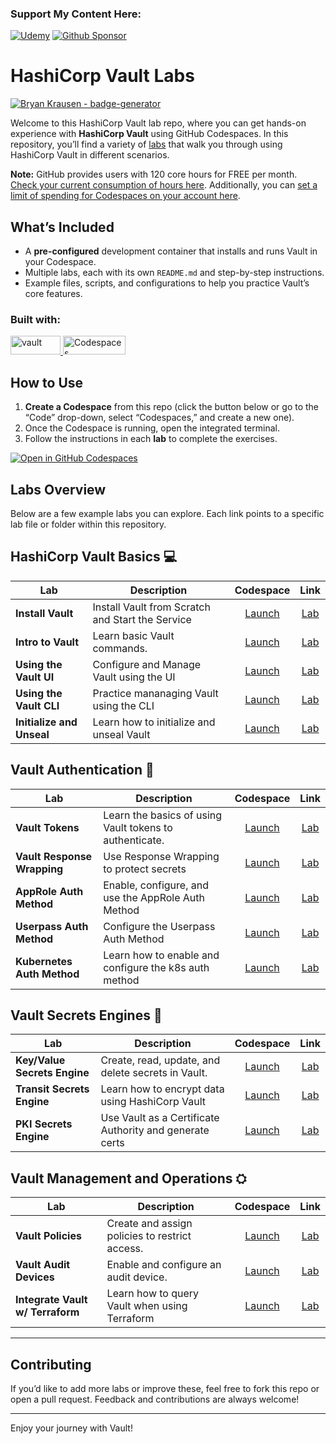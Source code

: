 ### Support My Content Here:

[![Udemy](https://img.shields.io/badge/Udemy-A435F0?style=for-the-badge&logo=Udemy&logoColor=white)](https://btk.me/vb) [![Github Sponsor](https://img.shields.io/badge/sponsor-30363D?style=for-the-badge&logo=GitHub-Sponsors&logoColor=#EA4AAA)](https://github.com/sponsors/btkrausen?frequency=one-time&sponsor=btkrausen)

# HashiCorp Vault Labs

[![Bryan Krausen - badge-generator](https://img.shields.io/static/v1?label=btkrausen&message=Profile&color=blue&logo=github)](https://github.com/btkrausen)

Welcome to this HashiCorp Vault lab repo, where you can get hands-on experience with **HashiCorp Vault** using GitHub Codespaces. In this repository, you’ll find a variety of [labs](./labs) that walk you through using HashiCorp Vault in different scenarios.

**Note:** GitHub provides users with 120 core hours for FREE per month. [Check your current consumption of hours here](https://github.com/settings/billing/summary#:~:text=%240.00-,Codespaces,-Included%20quotas%20reset). Additionally, you can [set a limit of spending for Codespaces on your account here](https://github.com/settings/billing/spending_limit#:~:text=Spending%20limit%20alerts-,Codespaces,-Limit%20spending).

## What’s Included

- A **pre-configured** development container that installs and runs Vault in your Codespace.
- Multiple labs, each with its own `README.md` and step-by-step instructions.
- Example files, scripts, and configurations to help you practice Vault’s core features.

### Built with:

<a href="https://www.vaultproject.io/">
  <img alt="vault" src="https://img.shields.io/badge/Vault-FFD814?style=for-the-badge&logo=Vault&logoColor=black" width="80" height="30" /> <a href="https://github.com/features/codespaces">
  <img alt="Codespaces" src="https://img.shields.io/badge/GitHub-%23121011.svg?style=flat-square&logo=Github&logoColor=white" width="100" height="30" />
</a>

## How to Use

1. **Create a Codespace** from this repo (click the button below or go to the “Code” drop-down, select “Codespaces,” and create a new one).
2. Once the Codespace is running, open the integrated terminal.
3. Follow the instructions in each **lab** to complete the exercises.

[![Open in GitHub Codespaces](https://github.com/codespaces/badge.svg)](https://codespaces.new/btkrausen/vault-codespaces)

## Labs Overview

Below are a few example labs you can explore. Each link points to a specific lab file or folder within this repository.

## HashiCorp Vault Basics 💻

| **Lab**                   | **Description**                                  |                                                                                                    **Codespace**                                                                                                    |                  **Link**                   |
| ------------------------- | ------------------------------------------------ | :-----------------------------------------------------------------------------------------------------------------------------------------------------------------------------------------------------------------: | :-----------------------------------------: |
| **Install Vault**         | Install Vault from Scratch and Start the Service | [Launch](https://github.com/codespaces/new/btkrausen/vault-codespaces?skip_quickstart=true&machine=basicLinux32gb&repo=907851765&ref=main&devcontainer_path=.devcontainer%2Finstall%2Fdevcontainer.json&geo=UsEast) | [Lab](./labs/lab_install_vault_manually.md) |
| **Intro to Vault**        | Learn basic Vault commands.                      |                                                                             [Launch](https://codespaces.new/btkrausen/vault-codespaces)                                                                             |     [Lab](./labs/lab_intro_to_vault.md)     |
| **Using the Vault UI**    | Configure and Manage Vault using the UI          |                                                                             [Launch](https://codespaces.new/btkrausen/vault-codespaces)                                                                             |        [Lab](./labs/lab_vault_ui.md)        |
| **Using the Vault CLI**   | Practice mananaging Vault using the CLI          |                                                                             [Launch](https://codespaces.new/btkrausen/vault-codespaces)|[Lab](./labs/lab_vault_cli.md)  |
| **Initialize and Unseal** | Learn how to initialize and unseal Vault          |   [Launch](https://github.com/codespaces/new?hide_repo_select=true&ref=main&repo=907851765&skip_quickstart=true&machine=basicLinux32gb&devcontainer_path=.devcontainer%2Frun%2Fdevcontainer.json&geo=UsEast)                                                                                                   |               [Lab](./labs/lab_vault_init_and_unseal.md)               |

## Vault Authentication 🪪

| **Lab**                     | **Description**                                         |                        **Codespace**                        |                  **Link**                   |
| --------------------------- | ------------------------------------------------------- | :---------------------------------------------------------: | :-----------------------------------------: |
| **Vault Tokens**            | Learn the basics of using Vault tokens to authenticate. | [Launch](https://codespaces.new/btkrausen/vault-codespaces) |      [Lab](./labs/lab_vault_tokens.md)      |
| **Vault Response Wrapping** | Use Response Wrapping to protect secrets                | [Launch](https://codespaces.new/btkrausen/vault-codespaces) |   [Lab](./labs/lab_response_wrapping.md)    |
| **AppRole Auth Method**     | Enable, configure, and use the AppRole Auth Method      | [Launch](https://codespaces.new/btkrausen/vault-codespaces) |  [Lab](./labs/lab_approle_auth_method.md)   |
| **Userpass Auth Method**    | Configure the Userpass Auth Method                      | [Launch](https://codespaces.new/btkrausen/vault-codespaces) |  [Lab](./labs/lab_userpass_auth_method.md)  |
| **Kubernetes Auth Method**  | Learn how to enable and configure the k8s auth method   | [Launch](https://codespaces.new/btkrausen/vault-codespaces) | [Lab](./labs/lab_kubernetes_auth_method.md) |

## Vault Secrets Engines 🔑

| **Lab**                      | **Description**                                         |                        **Codespace**                        |                  **Link**                   |
| ---------------------------- | ------------------------------------------------------- | :---------------------------------------------------------: | :-----------------------------------------: |
| **Key/Value Secrets Engine** | Create, read, update, and delete secrets in Vault.      | [Launch](https://codespaces.new/btkrausen/vault-codespaces) |   [Lab](./labs/lab_kv_secrets_engine.md)    |
| **Transit Secrets Engine**   | Learn how to encrypt data using HashiCorp Vault         | [Launch](https://codespaces.new/btkrausen/vault-codespaces) | [Lab](./labs/lab_transit_secrets_engine.md) |
| **PKI Secrets Engine**       | Use Vault as a Certificate Authority and generate certs | [Launch](https://codespaces.new/btkrausen/vault-codespaces) |   [Lab](./labs/lab_pki_secrets_engine.md)   |

## Vault Management and Operations ⛭

| **Lab**                          | **Description**                                |                        **Codespace**                        |                      **Link**                      |
| -------------------------------- | ---------------------------------------------- | :---------------------------------------------------------: | :------------------------------------------------: |
| **Vault Policies**               | Create and assign policies to restrict access. | [Launch](https://codespaces.new/btkrausen/vault-codespaces) |        [Lab](./labs/lab_vault_policies.md)         |
| **Vault Audit Devices**          | Enable and configure an audit device.          | [Launch](https://codespaces.new/btkrausen/vault-codespaces) |         [Lab](./labs/lab_audit_devices.md)         |
| **Integrate Vault w/ Terraform** | Learn how to query Vault when using Terraform  | [Launch](https://codespaces.new/btkrausen/vault-codespaces) | [Lab](./labs/lab_integrate_terraform_and_vault.md) |

---

## Contributing

If you’d like to add more labs or improve these, feel free to fork this repo or open a pull request. Feedback and contributions are always welcome!

---

Enjoy your journey with Vault!
